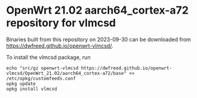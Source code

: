 OpenWrt 21.02 aarch64_cortex-a72 repository for vlmcsd
========

Binaries built from this repository on 2023-09-30 can be downloaded from <https://dwfreed.github.io/openwrt-vlmcsd/>.

To install the vlmcsd package, run

```
echo "src/gz openwrt-vlmcsd https://dwfreed.github.io/openwrt-vlmcsd/OpenWrt_21.02/aarch64_cortex-a72/base" >> /etc/opkg/customfeeds.conf
opkg update
opkg install vlmcsd
```
